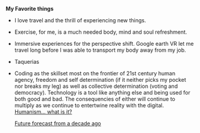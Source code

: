  **My Favorite things**
  - I love travel and the thrill of experiencing new things.
  - Exercise, for me, is a much needed body, mind and soul refreshment.
  - Immersive experiences for the perspective shift.  Google earth VR let me travel long before I was able to transport  my body away from my job.
  - Taquerias
  - Coding as the skillset most on the frontier of 21st century human agency, freedom and self determination (if it neither picks my pocket nor breaks my leg) as well as collective determination (voting and democracy).  Technology is a tool like anything else and being used for both good and bad.  The consequencies of either will continue to multiply as we continue to entertwine reality with the digital.
    [Humanism... what is it?](https://sites.google.com/view/practicingamerican/an-american-humanist)
  
    [Future forecast from a decade ago](https://a16z.com/2011/08/20/why-software-is-eating-the-world/)
